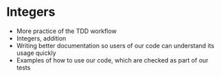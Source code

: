 
# Integers

- More practice of the TDD workflow
- Integers, addition
- Writing better documentation so users of our code can understand its usage quickly
- Examples of how to use our code, which are checked as part of our tests